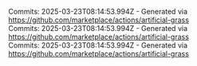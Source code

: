 Commits: 2025-03-23T08:14:53.994Z - Generated via https://github.com/marketplace/actions/artificial-grass
<br>
Commits: 2025-03-23T08:14:53.994Z - Generated via https://github.com/marketplace/actions/artificial-grass
<br>
Commits: 2025-03-23T08:14:53.994Z - Generated via https://github.com/marketplace/actions/artificial-grass
<br>
